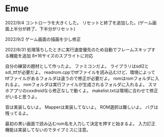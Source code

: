 # Emue
2022/9/4
コントローラを大きくした。
リセットと終了を追加した。(ゲーム画面上半分が終了、下半分がリセット)

2022/9/2
ゲーム画面の描画を少し修正


2022/8/31
処理落ちしたときに実行速度優先のため自動でフレームスキップする機能を追加
8*16サイズのスプライトに対応


自分の練習の題材として作ったよ。
ファミコンだよ。
ライブラリはsdl2とsdl_ttfが必要だよ。
readrom.cppでttfファイルを読み込むけど、環境によってttfファイルがあるフォルダは違うので修正が必要だよ。
romはromフォルダに入れるよ。
romフォルダは実行ファイルが生成されるフォルダに入れるよ。
スマホアプリのcxxdroidなら修正なしで動くよ。
makelist.txtは環境に合わせて修正がいると思うよ。

音は実装しないよ。
Mapperは実装してないよ。
ROM選択は難しいよ。
バグは残ってるよ。

最初の黒い画面で読み込むrom名を入力して決定を押すと始まるよ。
入力訂正機能は実装してないのでタイプミスに注意。
